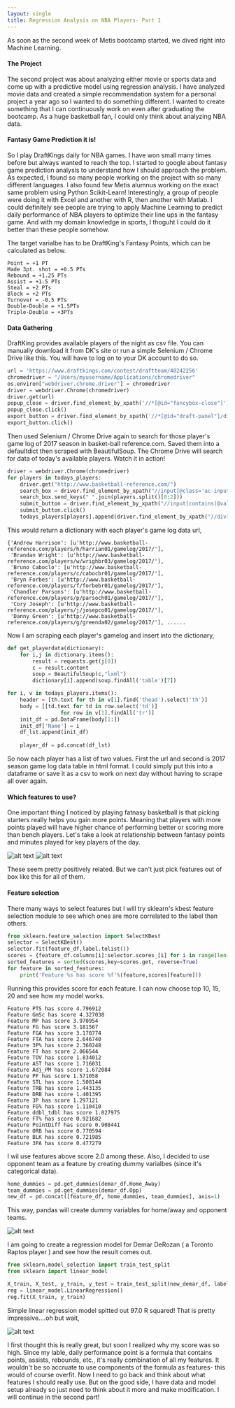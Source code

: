 ```yaml
---
layout: single
title: Regression Analysis on NBA Players- Part 1
---
```


As soon as the second week of Metis bootcamp started, we dived right into Machine Learning. 


#### The Project 

The second project was about analyzing either movie or sports data and come up with a predictive model using regression analysis. I have analyzed movie data and created a simple recommendation system for a personal project a year ago so I wanted to do something different. I wanted to create something that I can continuously work on even after graduating the bootcamp. As a huge basketball fan, I could only think about analyzing NBA data. 



#### Fantasy Game Prediction it is!

So I play DraftKings daily for NBA games. I have won small many times before but always wanted to reach the top. I started to google about fantasy game prediction analysis to understand how I should approach the problem. As expected, I found so many people working on the project with so many different languages. I also found few Metis alumnus working on the exact same problem using Python Scikit-Learn! Interestingly, a group of people were doing it with Excel and another with R, then another with Matlab. I could definitely see people are trying to apply Machine Learning to predict daily performance of NBA players to optimize their line ups in the fantasy game. And with my domain knowledge in sports, I thoguht I could do it better than these people somehow.


The target varialbe has to be DraftKing's Fantasy Points, which can be calculated as below.

```
Point = +1 PT
Made 3pt. shot = +0.5 PTs
Rebound = +1.25 PTs
Assist = +1.5 PTs
Steal = +2 PTs
Block = +2 PTs
Turnover = -0.5 PTs
Double-Double = +1.5PTs
Triple-Double = +3PTs
```

#### Data Gathering

DraftKing provides available players of the night as csv file. You can manually download it from DK's site or run a simple Selenium / Chrome Drive like this. You will have to log on to your DK account to do so. 

```python
url = 'https://www.draftkings.com/contest/draftteam/40242256'
chromedriver = "/Users/myusername/Applications/chromedriver"
os.environ["webdriver.chrome.driver"] = chromedriver
driver = webdriver.Chrome(chromedriver)
driver.get(url)
popup_close = driver.find_element_by_xpath('//*[@id="fancybox-close"]')
popup_close.click()
export_button = driver.find_element_by_xpath('//*[@id="draft-panel"]/div/div[1]/div[9]/a/img')
export_button.click()
```

Then used Selenium / Chrome Drive again to search for those player's game log of 2017 season in basket-ball reference.com. Saved them into a defaultdict then scraped with BeautifulSoup. 
The Chrome Drive will search for data of today's available players. Watch it in action!

```python
driver = webdriver.Chrome(chromedriver)
for players in todays_players:
    driver.get("http://www.basketball-reference.com/")
    search_box = driver.find_element_by_xpath("//input[@class='ac-input completely']")
    search_box.send_keys(" ".join(players.split()[0:2]))
    submit_button = driver.find_element_by_xpath("//input[contains(@value, 'Search')]")
    submit_button.click()
    todays_players[players].append(driver.find_element_by_xpath("//div[@id='player_gamelogs']/div[@class='search-item'][last()]/div[@class='search-item-name']/a").get_attribute('href'))
```

This would return a dictionary with each player's game log data url,

```
{'Andrew Harrison': [u'http://www.basketball-reference.com/players/h/harrian01/gamelog/2017/'],
 'Brandan Wright': [u'http://www.basketball-reference.com/players/w/wrighbr03/gamelog/2017/'],
 'Bruno Caboclo': [u'http://www.basketball-reference.com/players/c/cabocbr01/gamelog/2017/'],
 'Bryn Forbes': [u'http://www.basketball-reference.com/players/f/forbebr01/gamelog/2017/'],
 'Chandler Parsons': [u'http://www.basketball-reference.com/players/p/parsoch01/gamelog/2017/'],
 'Cory Joseph': [u'http://www.basketball-reference.com/players/j/josepco01/gamelog/2017/'],
 'Danny Green': [u'http://www.basketball-reference.com/players/g/greenda02/gamelog/2017/'], ......
```

Now I am scraping each player's gamelog and insert into the dictionary,

```python
def get_playerdata(dictionary):
    for i,j in dictionary.items():
        result = requests.get(j[0])
        c = result.content
        soup = BeautifulSoup(c,"lxml")
        dictionary[i].append(soup.findAll('table')[7])
```

```python
for i, v in todays_players.items():
    header = [th.text for th in v[1].find('thead').select('th')]
    body = [[td.text for td in row.select('td')]
                 for row in v[1].findAll('tr')]
    init_df = pd.DataFrame(body[1:])
    init_df['Name'] = i
    df_lst.append(init_df)
    
    player_df = pd.concat(df_lst)
```
So now each player has a list of two values. First the url and second is 2017 season game log data table in html format. I could simply put this into a dataframe or save it as a csv to work on next day without having to scrape all over again.

#### Which features to use?

One important thing I noticed by playing fatnasy basketball is that picking starters really helps you gain more points. Meaning that players with more points played will have higher chance of performing better or scoring more than bench players. Let's take a look at relationship between fantasy points and minutes played for key players of the day. 

![alt text](/images/minutes_pts.png "features")
![alt text](/images/homeaway.png "homeaway")

These seem pretty positively related. But we can't just pick features out of box like this for all of them. 

#### Feature selection

There many ways to select features but I will try sklearn's kbest feature selection module to see which ones are more correlated to the label than others. 

```python
from sklearn.feature_selection import SelectKBest
selector = SelectKBest()
selector.fit(feature_df,label.tolist())
scores = {feature_df.columns[i]:selector.scores_[i] for i in range(len(feature_df.columns))}
sorted_features = sorted(scores,key=scores.get, reverse=True)
for feature in sorted_features:
    print('Feature %s has score %f'%(feature,scores[feature]))
```

Running this provides score for each feature. I can now choose top 10, 15, 20 and see how my model works.

```
Feature PTS has score 4.796912
Feature GmSc has score 4.327038
Feature MP has score 3.970954
Feature FG has score 3.181567
Feature FGA has score 3.170774
Feature FTA has score 2.646740
Feature 3P% has score 2.360248
Feature FT has score 2.066544
Feature TOV has score 1.834012
Feature AST has score 1.716031
Feature Adj_PM has score 1.672084
Feature PF has score 1.571058
Feature STL has score 1.508144
Feature TRB has score 1.443135
Feature DRB has score 1.401395
Feature 3P has score 1.297121
Feature FG% has score 1.110410
Feature ddbl_tdbl has score 1.027975
Feature FT% has score 0.921682
Feature PointDiff has score 0.908441
Feature ORB has score 0.770594
Feature BLK has score 0.721985
Feature 3PA has score 0.477279
```

I wil use features above score 2.0 among these. Also, I decided to use opponent team as a feature by creating dummy varialbes (since it's categorical data).

```python
home_dummies = pd.get_dummies(demar_df.Home_Away)
team_dummies = pd.get_dummies(demar_df.Opp)
new_df = pd.concat([feature_df, home_dummies, team_dummies], axis=1)
```

This way, pandas will create dummy variables for home/away and opponent teams. 

![alt text](/images/features_df.png "feature preview")

I am going to create a regression model for Demar DeRozan ( a Toronto Raptos player ) and see how the result comes out.


```python
from sklearn.model_selection import train_test_split
from sklearn import linear_model

X_train, X_test, y_train, y_test = train_test_split(new_demar_df, label, test_size=0.3, random_state=42)
reg = linear_model.LinearRegression()
reg.fit(X_train, y_train)
```

Simple linear regression model spitted out 97.0 R squared! That is pretty impressive....oh but wait,

![alt text](/images/predict_actual.png "predict_vs_actual")

I first thought this is really great, but soon I realized why my score was so high. Since my lable, daily performance point is a formula that contains points, assists, rebounds, etc., it's really combination of all my features. It wouldn't be so accruate to use components of the formula as features- this would of course overfit. Now I need to go back and think about what features I should really use. But on the good side, I have data and model setup already so just need to think about it more and make modification. I will continue in the second part!
